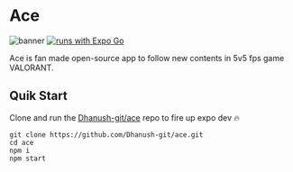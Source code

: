 # Ace
![banner](https://imgur.com/vHg4dUe.jpg)
[![runs with Expo Go](https://img.shields.io/badge/Runs%20with%20Expo%20Go-4630EB.svg?style=flat-square&logo=EXPO&labelColor=f3f3f3&logoColor=000)](https://expo.dev/client)

Ace is fan made open-source app to follow new contents in 5v5 fps game VALORANT.

## Quik Start

Clone and run the [Dhanush-git/ace](https://github.com/Dhanush-git/ace) repo to fire up expo dev 🔥

```
git clone https://github.com/Dhanush-git/ace.git
cd ace
npm i
npm start
```

